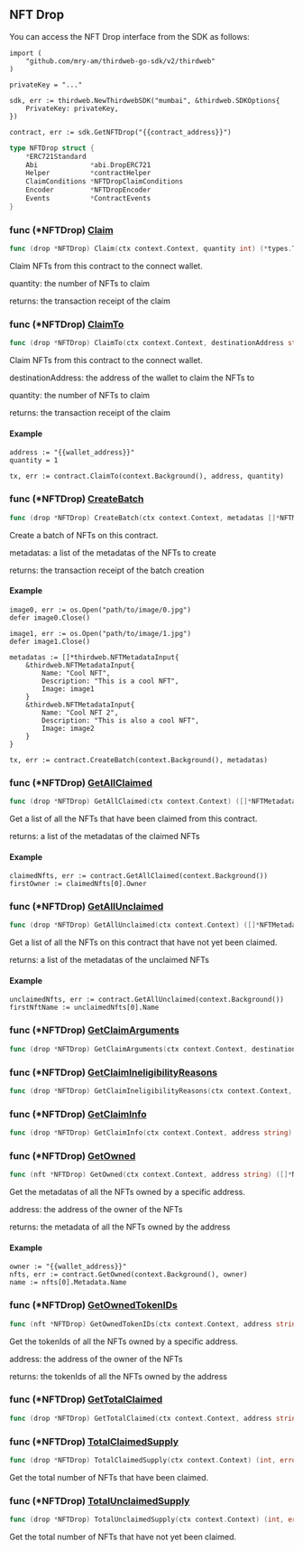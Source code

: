 
## NFT Drop

You can access the NFT Drop interface from the SDK as follows:

```
import (
	"github.com/mry-am/thirdweb-go-sdk/v2/thirdweb"
)

privateKey = "..."

sdk, err := thirdweb.NewThirdwebSDK("mumbai", &thirdweb.SDKOptions{
	PrivateKey: privateKey,
})

contract, err := sdk.GetNFTDrop("{{contract_address}}")
```

```go
type NFTDrop struct {
    *ERC721Standard
    Abi             *abi.DropERC721
    Helper          *contractHelper
    ClaimConditions *NFTDropClaimConditions
    Encoder         *NFTDropEncoder
    Events          *ContractEvents
}
```

### func \(\*NFTDrop\) [Claim](<https://github.com/mry-am/thirdweb-go-sdk/blob/main/thirdweb/nft_drop.go#L227>)

```go
func (drop *NFTDrop) Claim(ctx context.Context, quantity int) (*types.Transaction, error)
```

Claim NFTs from this contract to the connect wallet.

quantity: the number of NFTs to claim

returns: the transaction receipt of the claim

### func \(\*NFTDrop\) [ClaimTo](<https://github.com/mry-am/thirdweb-go-sdk/blob/main/thirdweb/nft_drop.go#L245>)

```go
func (drop *NFTDrop) ClaimTo(ctx context.Context, destinationAddress string, quantity int) (*types.Transaction, error)
```

Claim NFTs from this contract to the connect wallet.

destinationAddress: the address of the wallet to claim the NFTs to

quantity: the number of NFTs to claim

returns: the transaction receipt of the claim

#### Example

```
address := "{{wallet_address}}"
quantity = 1

tx, err := contract.ClaimTo(context.Background(), address, quantity)
```

### func \(\*NFTDrop\) [CreateBatch](<https://github.com/mry-am/thirdweb-go-sdk/blob/main/thirdweb/nft_drop.go#L218>)

```go
func (drop *NFTDrop) CreateBatch(ctx context.Context, metadatas []*NFTMetadataInput) (*types.Transaction, error)
```

Create a batch of NFTs on this contract.

metadatas: a list of the metadatas of the NFTs to create

returns: the transaction receipt of the batch creation

#### Example

```
image0, err := os.Open("path/to/image/0.jpg")
defer image0.Close()

image1, err := os.Open("path/to/image/1.jpg")
defer image1.Close()

metadatas := []*thirdweb.NFTMetadataInput{
	&thirdweb.NFTMetadataInput{
		Name: "Cool NFT",
		Description: "This is a cool NFT",
		Image: image1
	}
	&thirdweb.NFTMetadataInput{
		Name: "Cool NFT 2",
		Description: "This is also a cool NFT",
		Image: image2
	}
}

tx, err := contract.CreateBatch(context.Background(), metadatas)
```

### func \(\*NFTDrop\) [GetAllClaimed](<https://github.com/mry-am/thirdweb-go-sdk/blob/main/thirdweb/nft_drop.go#L138>)

```go
func (drop *NFTDrop) GetAllClaimed(ctx context.Context) ([]*NFTMetadataOwner, error)
```

Get a list of all the NFTs that have been claimed from this contract.

returns: a list of the metadatas of the claimed NFTs

#### Example

```
claimedNfts, err := contract.GetAllClaimed(context.Background())
firstOwner := claimedNfts[0].Owner
```

### func \(\*NFTDrop\) [GetAllUnclaimed](<https://github.com/mry-am/thirdweb-go-sdk/blob/main/thirdweb/nft_drop.go#L150>)

```go
func (drop *NFTDrop) GetAllUnclaimed(ctx context.Context) ([]*NFTMetadata, error)
```

Get a list of all the NFTs on this contract that have not yet been claimed.

returns: a list of the metadatas of the unclaimed NFTs

#### Example

```
unclaimedNfts, err := contract.GetAllUnclaimed(context.Background())
firstNftName := unclaimedNfts[0].Name
```

### func \(\*NFTDrop\) [GetClaimArguments](<https://github.com/mry-am/thirdweb-go-sdk/blob/main/thirdweb/nft_drop.go#L249-L256>)

```go
func (drop *NFTDrop) GetClaimArguments(ctx context.Context, destinationAddress string, quantity int) (*ClaimArguments, error)
```

### func \(\*NFTDrop\) [GetClaimIneligibilityReasons](<https://github.com/mry-am/thirdweb-go-sdk/blob/main/thirdweb/nft_drop.go#L186>)

```go
func (drop *NFTDrop) GetClaimIneligibilityReasons(ctx context.Context, quantity int, addressToCheck string) ([]ClaimEligibility, error)
```

### func \(\*NFTDrop\) [GetClaimInfo](<https://github.com/mry-am/thirdweb-go-sdk/blob/main/thirdweb/nft_drop.go#L182>)

```go
func (drop *NFTDrop) GetClaimInfo(ctx context.Context, address string) (*ClaimInfo, error)
```

### func \(\*NFTDrop\) [GetOwned](<https://github.com/mry-am/thirdweb-go-sdk/blob/main/thirdweb/nft_drop.go#L88>)

```go
func (nft *NFTDrop) GetOwned(ctx context.Context, address string) ([]*NFTMetadataOwner, error)
```

Get the metadatas of all the NFTs owned by a specific address.

address: the address of the owner of the NFTs

returns: the metadata of all the NFTs owned by the address

#### Example

```
owner := "{{wallet_address}}"
nfts, err := contract.GetOwned(context.Background(), owner)
name := nfts[0].Metadata.Name
```

### func \(\*NFTDrop\) [GetOwnedTokenIDs](<https://github.com/mry-am/thirdweb-go-sdk/blob/main/thirdweb/nft_drop.go#L105>)

```go
func (nft *NFTDrop) GetOwnedTokenIDs(ctx context.Context, address string) ([]*big.Int, error)
```

Get the tokenIds of all the NFTs owned by a specific address.

address: the address of the owner of the NFTs

returns: the tokenIds of all the NFTs owned by the address

### func \(\*NFTDrop\) [GetTotalClaimed](<https://github.com/mry-am/thirdweb-go-sdk/blob/main/thirdweb/nft_drop.go#L164>)

```go
func (drop *NFTDrop) GetTotalClaimed(ctx context.Context, address string) (*big.Int, error)
```

### func \(\*NFTDrop\) [TotalClaimedSupply](<https://github.com/mry-am/thirdweb-go-sdk/blob/main/thirdweb/nft_drop.go#L155>)

```go
func (drop *NFTDrop) TotalClaimedSupply(ctx context.Context) (int, error)
```

Get the total number of NFTs that have been claimed.

### func \(\*NFTDrop\) [TotalUnclaimedSupply](<https://github.com/mry-am/thirdweb-go-sdk/blob/main/thirdweb/nft_drop.go#L160>)

```go
func (drop *NFTDrop) TotalUnclaimedSupply(ctx context.Context) (int, error)
```

Get the total number of NFTs that have not yet been claimed.
